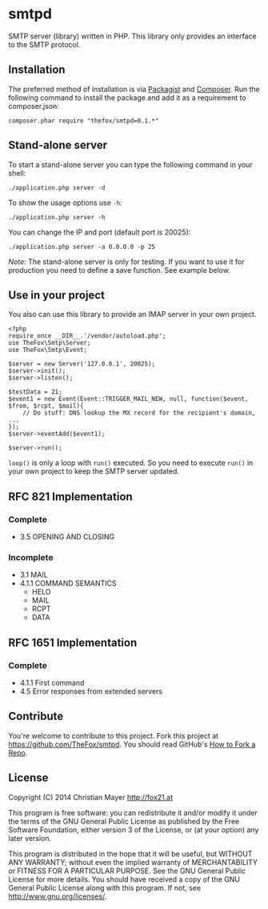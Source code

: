 # smtpd
SMTP server (library) written in PHP. This library only provides an interface to the SMTP protocol.

## Installation
The preferred method of installation is via [Packagist](https://packagist.org/packages/thefox/smtpd) and [Composer](https://getcomposer.org/). Run the following command to install the package and add it as a requirement to composer.json:

`composer.phar require "thefox/smtpd=0.1.*"`

## Stand-alone server
To start a stand-alone server you can type the following command in your shell:

`./application.php server -d`

To show the usage options use `-h`:

`./application.php server -h`

You can change the IP and port (default port is 20025):

`./application.php server -a 0.0.0.0 -p 25`

*Note:* The stand-alone server is only for testing. If you want to use it for production you need to define a save function. See example below.

## Use in your project
You also can use this library to provide an IMAP server in your own project.

	<?php
	require_once __DIR__.'/vendor/autoload.php';
	use TheFox\Smtp\Server;
	use TheFox\Smtp\Event;
	
	$server = new Server('127.0.0.1', 20025);
	$server->init();
	$server->listen();
	
	$testData = 21;
	$event1 = new Event(Event::TRIGGER_MAIL_NEW, null, function($event, $from, $rcpt, $mail){
		// Do stuff: DNS lookup the MX record for the recipient's domain, ...
	});
	$server->eventAdd($event1);
	
	$server->run();

`loop()` is only a loop with `run()` executed. So you need to execute `run()` in your own project to keep the SMTP server updated.

## RFC 821 Implementation
### Complete
- 3.5 OPENING AND CLOSING

### Incomplete
- 3.1 MAIL
- 4.1.1 COMMAND SEMANTICS
	- HELO
	- MAIL
	- RCPT
	- DATA

## RFC 1651 Implementation
### Complete
- 4.1.1 First command
- 4.5 Error responses from extended servers

## Contribute
You're welcome to contribute to this project. Fork this project at <https://github.com/TheFox/smtpd>. You should read GitHub's [How to Fork a Repo](https://help.github.com/articles/fork-a-repo).

## License
Copyright (C) 2014 Christian Mayer <http://fox21.at>

This program is free software: you can redistribute it and/or modify it under the terms of the GNU General Public License as published by the Free Software Foundation, either version 3 of the License, or (at your option) any later version.

This program is distributed in the hope that it will be useful, but WITHOUT ANY WARRANTY; without even the implied warranty of MERCHANTABILITY or FITNESS FOR A PARTICULAR PURPOSE. See the GNU General Public License for more details. You should have received a copy of the GNU General Public License along with this program. If not, see <http://www.gnu.org/licenses/>.
